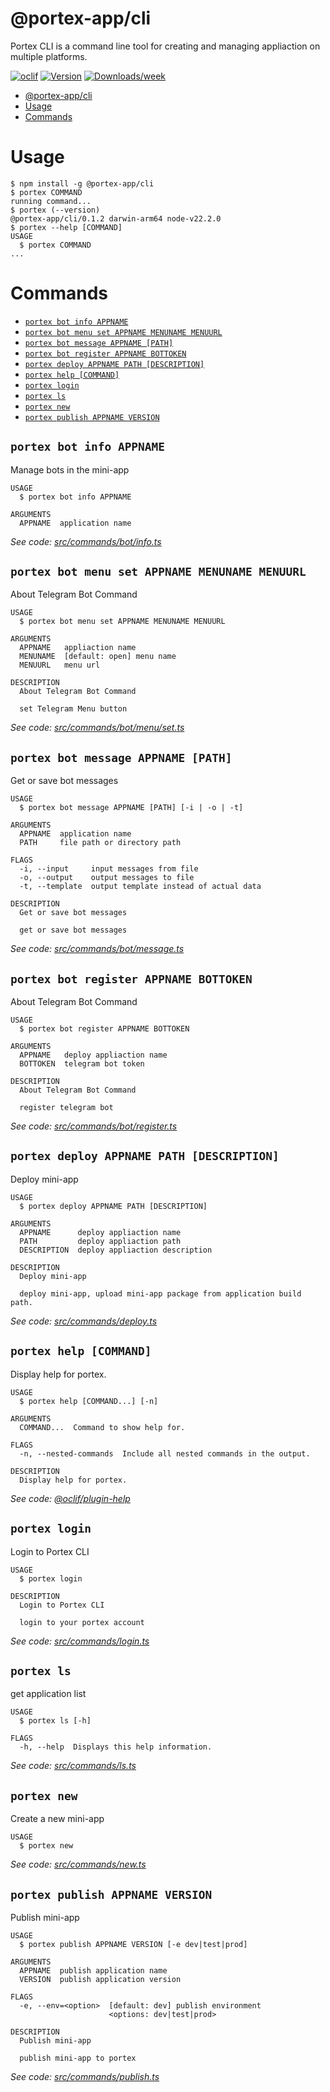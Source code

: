 # @portex-app/cli

Portex CLI is a command line tool for creating and managing appliaction on multiple platforms.

[![oclif](https://img.shields.io/badge/cli-oclif-brightgreen.svg)](https://oclif.io)
[![Version](https://img.shields.io/npm/v/@portex-app/cli.svg)](https://npmjs.org/package/@portex-app/cli)
[![Downloads/week](https://img.shields.io/npm/dw/@portex-app/cli.svg)](https://npmjs.org/package/@portex-app/cli)

<!-- toc -->
* [@portex-app/cli](#portex-appcli)
* [Usage](#usage)
* [Commands](#commands)
<!-- tocstop -->

# Usage

<!-- usage -->
```sh-session
$ npm install -g @portex-app/cli
$ portex COMMAND
running command...
$ portex (--version)
@portex-app/cli/0.1.2 darwin-arm64 node-v22.2.0
$ portex --help [COMMAND]
USAGE
  $ portex COMMAND
...
```
<!-- usagestop -->

# Commands

<!-- commands -->
* [`portex bot info APPNAME`](#portex-bot-info-appname)
* [`portex bot menu set APPNAME MENUNAME MENUURL`](#portex-bot-menu-set-appname-menuname-menuurl)
* [`portex bot message APPNAME [PATH]`](#portex-bot-message-appname-path)
* [`portex bot register APPNAME BOTTOKEN`](#portex-bot-register-appname-bottoken)
* [`portex deploy APPNAME PATH [DESCRIPTION]`](#portex-deploy-appname-path-description)
* [`portex help [COMMAND]`](#portex-help-command)
* [`portex login`](#portex-login)
* [`portex ls`](#portex-ls)
* [`portex new`](#portex-new)
* [`portex publish APPNAME VERSION`](#portex-publish-appname-version)

## `portex bot info APPNAME`

Manage bots in the mini-app

```
USAGE
  $ portex bot info APPNAME

ARGUMENTS
  APPNAME  application name
```

_See code: [src/commands/bot/info.ts](https://github.com/portex-app/portex-cli/blob/v0.1.2/src/commands/bot/info.ts)_

## `portex bot menu set APPNAME MENUNAME MENUURL`

About Telegram Bot Command

```
USAGE
  $ portex bot menu set APPNAME MENUNAME MENUURL

ARGUMENTS
  APPNAME   appliaction name
  MENUNAME  [default: open] menu name
  MENUURL   menu url

DESCRIPTION
  About Telegram Bot Command

  set Telegram Menu button
```

_See code: [src/commands/bot/menu/set.ts](https://github.com/portex-app/portex-cli/blob/v0.1.2/src/commands/bot/menu/set.ts)_

## `portex bot message APPNAME [PATH]`

Get or save bot messages

```
USAGE
  $ portex bot message APPNAME [PATH] [-i | -o | -t]

ARGUMENTS
  APPNAME  application name
  PATH     file path or directory path

FLAGS
  -i, --input     input messages from file
  -o, --output    output messages to file
  -t, --template  output template instead of actual data

DESCRIPTION
  Get or save bot messages

  get or save bot messages
```

_See code: [src/commands/bot/message.ts](https://github.com/portex-app/portex-cli/blob/v0.1.2/src/commands/bot/message.ts)_

## `portex bot register APPNAME BOTTOKEN`

About Telegram Bot Command

```
USAGE
  $ portex bot register APPNAME BOTTOKEN

ARGUMENTS
  APPNAME   deploy appliaction name
  BOTTOKEN  telegram bot token

DESCRIPTION
  About Telegram Bot Command

  register telegram bot
```

_See code: [src/commands/bot/register.ts](https://github.com/portex-app/portex-cli/blob/v0.1.2/src/commands/bot/register.ts)_

## `portex deploy APPNAME PATH [DESCRIPTION]`

Deploy mini-app

```
USAGE
  $ portex deploy APPNAME PATH [DESCRIPTION]

ARGUMENTS
  APPNAME      deploy appliaction name
  PATH         deploy appliaction path
  DESCRIPTION  deploy appliaction description

DESCRIPTION
  Deploy mini-app

  deploy mini-app, upload mini-app package from application build path.
```

_See code: [src/commands/deploy.ts](https://github.com/portex-app/portex-cli/blob/v0.1.2/src/commands/deploy.ts)_

## `portex help [COMMAND]`

Display help for portex.

```
USAGE
  $ portex help [COMMAND...] [-n]

ARGUMENTS
  COMMAND...  Command to show help for.

FLAGS
  -n, --nested-commands  Include all nested commands in the output.

DESCRIPTION
  Display help for portex.
```

_See code: [@oclif/plugin-help](https://github.com/oclif/plugin-help/blob/v6.2.25/src/commands/help.ts)_

## `portex login`

Login to Portex CLI

```
USAGE
  $ portex login

DESCRIPTION
  Login to Portex CLI

  login to your portex account
```

_See code: [src/commands/login.ts](https://github.com/portex-app/portex-cli/blob/v0.1.2/src/commands/login.ts)_

## `portex ls`

get application list

```
USAGE
  $ portex ls [-h]

FLAGS
  -h, --help  Displays this help information.
```

_See code: [src/commands/ls.ts](https://github.com/portex-app/portex-cli/blob/v0.1.2/src/commands/ls.ts)_

## `portex new`

Create a new mini-app

```
USAGE
  $ portex new
```

_See code: [src/commands/new.ts](https://github.com/portex-app/portex-cli/blob/v0.1.2/src/commands/new.ts)_

## `portex publish APPNAME VERSION`

Publish mini-app

```
USAGE
  $ portex publish APPNAME VERSION [-e dev|test|prod]

ARGUMENTS
  APPNAME  publish application name
  VERSION  publish application version

FLAGS
  -e, --env=<option>  [default: dev] publish environment
                      <options: dev|test|prod>

DESCRIPTION
  Publish mini-app

  publish mini-app to portex
```

_See code: [src/commands/publish.ts](https://github.com/portex-app/portex-cli/blob/v0.1.2/src/commands/publish.ts)_
<!-- commandsstop -->
